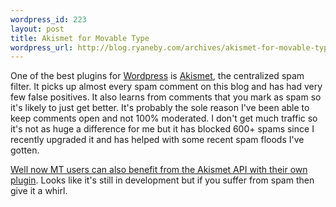 ```yaml
--- 
wordpress_id: 223
layout: post
title: Akismet for Movable Type
wordpress_url: http://blog.ryaneby.com/archives/akismet-for-movable-type/
---
```

One of the best plugins for <a href="http://www.wordpress.org">Wordpress</a> is <a href="http://akismet.com/">Akismet</a>, the centralized spam filter. It picks up almost every spam comment on this blog and has had very few false positives. It also learns from comments that you mark as spam so it's likely to just get better. It's probably the sole reason I've been able to keep comments open and not 100% moderated. I don't get much traffic so it's not as huge a difference for me but it has blocked 600+ spams since I recently upgraded it and has helped with some recent spam floods I've gotten.

<a href="http://akismet.com/blog/2006/04/for-mt/">Well now MT users can also benefit from the Akismet API with their own plugin</a>. Looks like it's still in development but if you suffer from spam then give it a whirl. 
